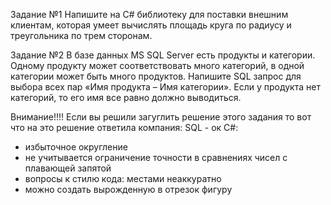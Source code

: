 Задание №1
Напишите на C# библиотеку для поставки внешним клиентам, которая умеет вычислять площадь круга по радиусу и треугольника по трем сторонам.

Задание №2
В базе данных MS SQL Server есть продукты и категории. Одному продукту может соответствовать много категорий, в одной категории может быть много продуктов. Напишите SQL запрос для выбора всех пар «Имя продукта – Имя категории». Если у продукта нет категорий, то его имя все равно должно выводиться.


Внимание!!!!
Если вы решили загуглить решение этого задания то вот что на это решение ответила компания:
SQL - ок
C#:
- избыточное округление
- не учитывается ограничение точности в сравнениях чисел с плавающей запятой
- вопросы к стилю кода: местами неаккуратно
- можно создать вырожденную в отрезок фигуру

